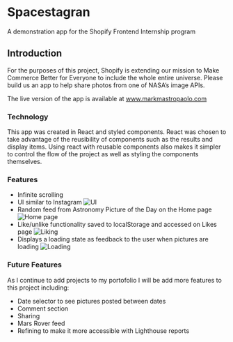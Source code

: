 # Spacestagran

A demonstration app for the Shopify Frontend Internship program


## Introduction

For the purposes of this project, Shopify is extending our mission to Make Commerce Better for Everyone to include the whole entire universe. Please build us an app to help share photos from one of NASA’s image APIs.

The live version of the app is available at www.markmastropaolo.com

### Technology

This app was created in React and styled components.
React was chosen to take advantage of the reusibility of components such as the results and display items. Using react with reusable components also makes it simpler to control the flow of the project as well as styling the components themselves. 

### Features

* Infinite scrolling
* UI similar to Instagram
![UI](https://user-images.githubusercontent.com/84885238/157787803-4ca66fd9-33b3-4714-832c-91f3a8daaa57.PNG)
* Random feed from Astronomy Picture of the Day on the Home page
![Home page](https://user-images.githubusercontent.com/84885238/157787523-81f7da31-2c21-4889-a64b-a37c87cc1768.PNG)
* Like/unlike functionality saved to localStorage and accessed on Likes page
![Liking](https://user-images.githubusercontent.com/84885238/157787547-a8db969b-520d-489b-b351-c6a2dfcf915c.PNG)
* Displays a loading state as feedback to the user when pictures are loading
![Loading](https://user-images.githubusercontent.com/84885238/157787746-8257c8fe-63d9-43c3-a0f9-9e6bad77db92.PNG)

### Future Features
As I continue to add projects to my portofolio I will be add more features to this project including:
* Date selector to see pictures posted between dates
* Comment section
* Sharing
* Mars Rover feed 
* Refining to make it more accessible with Lighthouse reports 

